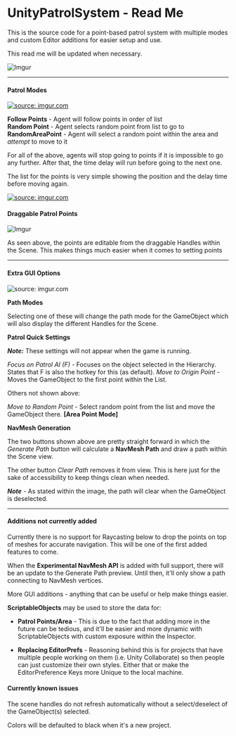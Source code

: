 # UnityPatrolSystem - Read Me

This is the source code for a point-based patrol system with multiple modes and custom Editor additions for easier setup and use.

This read me will be updated when necessary. 

![Imgur](https://i.imgur.com/zyK3DPn.gifv)

---

#### Patrol Modes

<a href="https://imgur.com/GgfaFj3"><img src="https://i.imgur.com/GgfaFj3.png" title="source: imgur.com" /></a>


**Follow Points** - Agent will follow points in order of list    
**Random Point** - Agent selects random point from list to go to   
**RandomAreaPoint** - Agent will select a random point within the area and *attempt* to move to it

For all of the above, agents will stop going to points if it is impossible to go any further.
After that, the time delay will run before going to the next one. 

The list for the points is very simple showing the position and the delay time before moving again.

<a href="https://imgur.com/hWEi8KO"><img src="https://i.imgur.com/hWEi8KO.png" title="source: imgur.com" /></a>

#### Draggable Patrol Points

![Imgur](https://i.imgur.com/eUWmtHx.gifv)

As seen above, the points are editable from the draggable Handles within the Scene. This makes things much easier when it comes to setting points

---

#### Extra GUI Options

<img src="https://i.imgur.com/eaaBYeK.png" title="source: imgur.com" />

**Path Modes**

Selecting one of these will change the path mode for the GameObject which will also display the different Handles for the Scene.

**Patrol Quick Settings**

***Note:*** These settings will not appear when the game is running. 

*Focus on Patrol AI (F)* - Focuses on the object selected in the Hierarchy. States that F is also the hotkey for this (as default).
*Move to Origin Point* - Moves the GameObject to the first point within the List.

Others not shown above:

*Move to Random Point* - Select random point from the list and move the GameObject there. **[Area Point Mode]**

**NavMesh Generation**

The two buttons shown above are pretty straight forward in which the *Generate Path* button will calculate a **NavMesh Path** and draw a path within the Scene view.

The other button *Clear Path* removes it from view. This is here just for the sake of accessibility to keep things clean when needed.

***Note*** - As stated within the image, the path will clear when the GameObject is deselected.

---

#### Additions not currently added

Currently there is no support for Raycasting below to drop the points on top of meshes for accurate navigation. This will be one of the first added features to come.

When the **Experimental NavMesh API** is added with full support, there will be an update to the Generate Path preview. Until then, it'll only show a path connecting to NavMesh vertices.

More GUI additions - anything that can be useful or help make things easier.

**ScriptableObjects** may be used to store the data for:

- **Patrol Points/Area** - This is due to the fact that adding more in the future can be tedious, and it'll be easier and more dynamic with ScriptableObjects with custom exposure within the Inspector.

- **Replacing EditorPrefs** - Reasoning behind this is for projects that have multiple people working on them (i.e. Unity Collaborate) so then people can just customize their own styles. Either that or make the EditorPreference Keys more Unique to the local machine.

#### Currently known issues

The scene handles do not refresh automatically without a select/deselect of the GameObject(s) selected.

Colors will be defaulted to black when it's a new project. 
